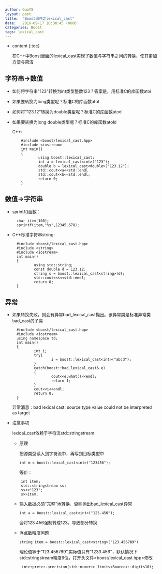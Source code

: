 ```yaml
---
author: GuoYS
layout: post
title:  "Boost组件之lexical_cast"
date:   2016-09-17 10:38:45 +0800
categories: Boost
tags: lexical_cast
---
```

* content
{:toc}

  在C++中Boost里面的lexical_cast实现了数值与字符串之间的转换，使其更加方便与简洁








## 字符串→数值

- 如何将字符串"123"转换为int类型整数123？答案是，用标准C的库函数atoi
- 如果要转换为long类型呢？标准C的库函数atol
- 如何将"123.12"转换为double类型呢？标准C的库函数atod
- 如果要转换为long double类型呢？标准C的库函数atold

  C++:

  ```
      #include <boost/lexical_cast.hpp>
      #include <iostream>
      int main()
      {
              using boost::lexical_cast;
              int a = lexical_cast<int>("123");
              double b = lexical_cast<double>("123.12");
              std::cout<<a<<std::endl
              std::cout<<b<<std::endl;
              return 0;
      }
  ```



## 数值→字符串

- sprintf()函数：

  ```
    char item[100];
    sprintf(item,"%s",12345.678);
  ```

- C++标准字符串string:

  ```
    #include <boost/lexical_cast.hpp>
    #include <string>
    #include <iostream>
    int main()
    {
            using std::string;
            const double d = 123.12;
            string s = boost::lexical_cast<string>(d);
            std::cout<<s<<std::endl;
            return 0;
    }
  ```

## 异常

- 如果转换失败，则会有异常bad_lexical_cast抛出。该异常类是标准异常类bad_cast的子类

  ```
    #include <boost/lexical_cast.hpp>
    #include <iostream>
    using namespace td;
    int main()
    {
            int i;
            try{
                    i = boost::lexical_cast<int>("abcd");
            }
            catch(boost::bad_lexical_cast& e)
            {
                    cout<<e.what()<<endl; 
                    return 1;
            }
            cout<<i<<endl;
            return 0;
    }
  ```

  异常消息：bad lexical cast: source type value could not be interpreted as target

- 注意事项

  lexical_cast依赖于字符流std::stringstream

  - 原理

    把源类型读入到字符流中，再写到目标类型中

    ```
    int m = boost::lexcal_cast<int>("123456");
    ```

    等价：
    
  ```
      int item;
      std::stringstream ss;
      ss<<"123";
      s>>item;
  ```

  - 输入数据必须“完整”地转换，否则抛出bad_lexical_cast异常

    ```
    int a = boost::lexical_cast<int>("123.456");
    ```

    会将123.456强制转成123，导致部分转换

  - 浮点数精度问题

    ```
    string item = boost::lexical_cast<string>("123.456789")
    ```

    理论值等于“123.456789”,实际值只有“1233.456”，默认情况下std::stringstream精度6位，打开头文件<boost/lexical_cast.hpp>修改

    ```
     interpreter.precision(std::numeric_limits<Source>::digits10);
    ```



